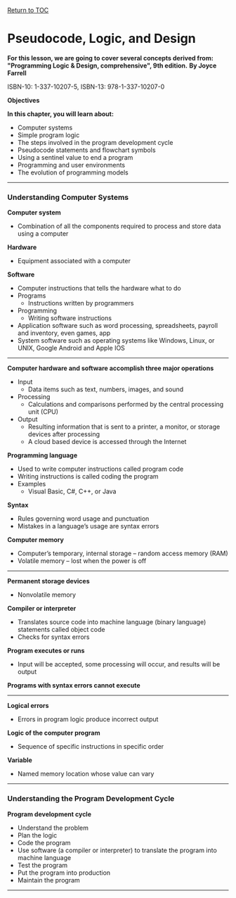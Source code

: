 <a href="https://github.com/CyberTrainingUSAF/04-IDE-s-and-Algorithms-Pt.-1/blob/master/00-Table-of-Contents.md" rel="Return to TOC"> Return to TOC </a>

# Pseudocode, Logic, and Design

**For this lesson, we are going to cover several concepts derived from: "Programming Logic & Design, comprehensive", 9th edition.**
**By Joyce Farrell** 

ISBN-10: 1-337-10207-5, ISBN-13: 978-1-337-10207-0

**Objectives**

**In this chapter, you will learn about:**
* Computer systems
* Simple program logic
* The steps involved in the program development cycle
* Pseudocode statements and flowchart symbols
* Using a sentinel value to end a program
* Programming and user environments
* The evolution of programming models

---

### Understanding Computer Systems

**Computer system**
* Combination of all the components required to process and store data using a computer

**Hardware**
* Equipment associated with a computer
  
**Software**
* Computer instructions that tells the hardware what to do
* Programs
  * Instructions written by programmers
* Programming
  * Writing software instructions
* Application software such as word processing, spreadsheets, payroll and inventory, even games, app
* System software such as operating systems like Windows, Linux, or UNIX, Google Android and Apple IOS

---
**Computer hardware and software accomplish three major operations**
* Input
  * Data items such as text, numbers, images, and sound
* Processing
  * Calculations and comparisons performed by the central processing unit (CPU)
* Output 
  * Resulting information that is sent to a printer, a monitor, or storage devices after processing
  * A cloud based device is accessed through the Internet

**Programming language**
* Used to write computer instructions called program code
* Writing instructions is called coding the program
* Examples
  * Visual Basic, C#, C++, or Java
  
**Syntax**
* Rules governing word usage and punctuation
* Mistakes in a language’s usage are syntax errors

**Computer memory**
* Computer’s temporary, internal storage – random access memory (RAM)
* Volatile memory – lost when the power is off

---

**Permanent storage devices**
* Nonvolatile memory

**Compiler or interpreter**
* Translates source code into machine language (binary language) statements called object code
* Checks for syntax errors

**Program executes or runs**
* Input will be accepted, some processing will occur, and results will be output

**Programs with syntax errors cannot execute**

---

**Logical errors**
* Errors in program logic produce incorrect output

**Logic of the computer program**
* Sequence of specific instructions in specific order

**Variable** 
* Named memory location whose value can vary

---

### Understanding the Program Development Cycle

**Program development cycle**
* Understand the problem
* Plan the logic
* Code the program
* Use software (a compiler or interpreter) to translate the program into machine language
* Test the program
* Put the program into production
* Maintain the program








---



